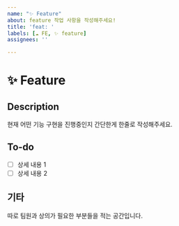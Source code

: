 ```yaml
---
name: "✨ Feature"
about: feature 작업 사항을 작성해주세요!
title: 'feat: '
labels: [☁️ FE, ✨ feature]
assignees: ''

---
```


# ✨ Feature
## Description
현재 어떤 기능 구현을 진행중인지 간단한게 한줄로 작성해주세요.

## To-do
- [ ] 상세 내용 1
- [ ] 상세 내용 2

## 기타
따로 팀원과 상의가 필요한 부분들을 적는 공간입니다.
